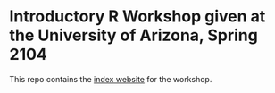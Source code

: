 # Introductory R Workshop given at the University of Arizona, Spring 2104

This repo contains the [index website](http://icj.github.io/R_Workshop/) for the workshop.
